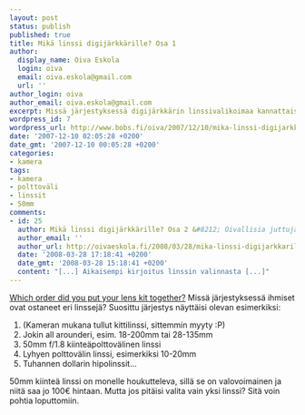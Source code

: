 ```yaml
---
layout: post
status: publish
published: true
title: Mikä linssi digijärkkärille? Osa 1
author:
  display_name: Oiva Eskola
  login: oiva
  email: oiva.eskola@gmail.com
  url: ''
author_login: oiva
author_email: oiva.eskola@gmail.com
excerpt: Missä järjestyksessä digijärkkärin linssivalikoimaa kannattaisi kartuttaa?
wordpress_id: 7
wordpress_url: http://www.bobs.fi/oiva/2007/12/10/mika-linssi-digijarkkarille-osa-1/
date: '2007-12-10 02:05:28 +0200'
date_gmt: '2007-12-10 00:05:28 +0200'
categories:
- kamera
tags:
- kamera
- polttoväli
- linssit
- 50mm
comments:
- id: 25
  author: Mikä linssi digijärkkärille? Osa 2 &#8212; Oivallisia juttuja
  author_email: ''
  author_url: http://oivaeskola.fi/2008/03/28/mika-linssi-digijarkkarille-osa-2/
  date: '2008-03-28 17:18:41 +0200'
  date_gmt: '2008-03-28 15:18:41 +0200'
  content: "[...] Aikaisempi kirjoitus linssin valinnasta [...]"
---
```

<p><a href="http://www.pixalo.com/community/general-photography-questions-answers/order-did-you-put-your-lens-kit-together-7423.html">Which order did you put your lens kit together?</a>  Missä järjestyksessä ihmiset ovat ostaneet eri linssejä? Suosittu järjestys näyttäisi olevan esimerkiksi:</p>
<ol>
<li>(Kameran mukana tullut kittilinssi, sittemmin myyty :P)</li>
<li>Jokin all arounderi, esim. 18-200mm tai 28-135mm</li>
<li>50mm f/1.8 kiinteäpolttovälinen linssi</li>
<li>Lyhyen polttovälin linssi, esimerkiksi 10-20mm</li>
<li>Tuhannen dollarin hipolinssit...</li>
</ol>
<p>50mm kiinteä linssi on monelle houkutteleva, sillä se on valovoimainen ja niitä saa jo 100&euro; hintaan. Mutta jos pitäisi valita vain yksi linssi? Sitä voin pohtia loputtomiin.</p>
